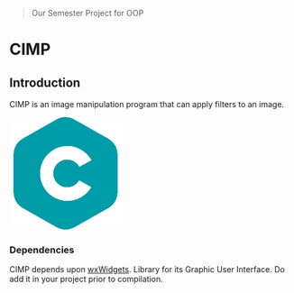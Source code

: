 > Our Semester Project for OOP

# CIMP
## Introduction
CIMP is an image manipulation program that can apply filters to an image.

![logo](/media/icon.png)

### Dependencies
CIMP depends upon [wxWidgets](https://github.com/wxWidgets/wxWidgets). Library for its
Graphic User Interface. Do add it in your project prior to compilation.
